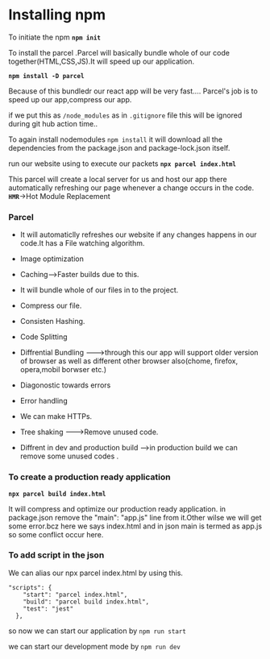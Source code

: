 # Installing npm 

To initiate the npm 
**`npm init`**






To install the parcel .Parcel will basically bundle whole of our code together(HTML,CSS,JS).It will speed up our application.

**`npm install -D parcel`**

Because of this bundledr our react app will be very fast....
Parcel's job is to speed up our app,compress our app.


if we put this as `/node_modules` as in `.gitignore` file this will be ignored during git hub action time..


To again install nodemodules `npm install` it will download all the dependencies from the package.json and package-lock.json itself.







run our website using to execute our packets 
**`npx parcel index.html`**

This parcel will create a local server for us and host our app there 
automatically refreshing our page whenever a change occurs in the code.
**`HMR`**->Hot Module Replacement

### Parcel

- It will automaticlly refreshes our website if any changes happens in our code.It has a File watching algorithm.

- Image optimization

- Caching-->Faster builds due to this.

- It will bundle whole of our files in to the project.

- Compress our file.

- Consisten Hashing.

- Code Splitting

- Diffrential Bundling --->through this our app will support older version of browser as well as different other browser also(chome, firefox, opera,mobil borwser etc.)

- Diagonostic towards errors

- Error handling

- We can make HTTPs.

- Tree shaking --->Remove unused code.

- Diffrent in dev and production build -->in production build we can remove some unused codes .


### To create a production ready application 
**`npx parcel build index.html`**

It will compress and optimize our production ready application.
in package.json remove the "main": "app.js" line from it.Other wilse we will get some error.bcz here we says index.html and in json main is termed as app.js so some conflict occur here.





### To add script in the json 

We can alias our npx parcel index.html by using this.

```
"scripts": {
    "start": "parcel index.html",
    "build": "parcel build index.html",
    "test": "jest"
  },
 ```


 so now we can start our application by `npm run start`

 we can start our development mode by `npm run dev`













